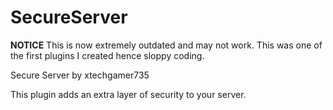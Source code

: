 SecureServer
============

**NOTICE** This is now extremely outdated and may not work. This was one of the first plugins I created hence sloppy coding.

Secure Server by xtechgamer735

This plugin adds an extra layer of security to your server. 
